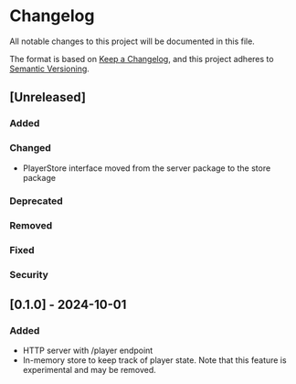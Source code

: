 # Changelog

All notable changes to this project will be documented in this file.

The format is based on [Keep a Changelog](https://keepachangelog.com/en/1.1.0/), and this project adheres to [Semantic Versioning](https://semver.org/spec/v2.0.0.html).

## [Unreleased]

### Added
### Changed
- PlayerStore interface moved from the server package to the store package
### Deprecated
### Removed
### Fixed
### Security

## [0.1.0] - 2024-10-01

### Added

- HTTP server with /player endpoint
- In-memory store to keep track of player state. Note that this feature is experimental and may be removed.
